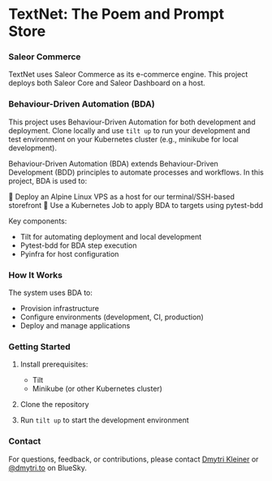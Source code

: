 # TextNet: The Poem and Prompt Store

### Saleor Commerce

TextNet uses Saleor Commerce as its e-commerce engine. This project deploys both Saleor Core and Saleor Dashboard on a host.

### Behaviour-Driven Automation (BDA)

This project uses Behaviour-Driven Automation for both development and deployment. Clone locally and use `tilt up` to run your development and test environment on your Kubernetes cluster (e.g., minikube for local development).

Behaviour-Driven Automation (BDA) extends Behaviour-Driven Development (BDD) principles to automate processes and workflows. In this project, BDA is used to:

🔹 Deploy an Alpine Linux VPS as a host for our terminal/SSH-based storefront
🔹 Use a Kubernetes Job to apply BDA to targets using pytest-bdd

Key components:
- Tilt for automating deployment and local development
- Pytest-bdd for BDA step execution
- Pyinfra for host configuration

### How It Works

The system uses BDA to:
- Provision infrastructure
- Configure environments (development, CI, production)
- Deploy and manage applications

### Getting Started

1. Install prerequisites:
   - Tilt
   - Minikube (or other Kubernetes cluster)

2. Clone the repository

3. Run `tilt up` to start the development environment

### Contact

For questions, feedback, or contributions, please contact [Dmytri Kleiner](mailto:dev@dmytri.to) or [@dmytri.to](https://bluesky.social/@dmytri.to) on BlueSky.


